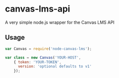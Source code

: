 canvas-lms-api
==============

A very simple node.js wrapper for the Canvas LMS API

## Usage
```js
var Canvas = require('node-canvas-lms');

var class = new Canvas('YOUR-HOST',
    { token: 'YOUR-TOKEN',
      version: 'optional defaults to v1'
    });
```

